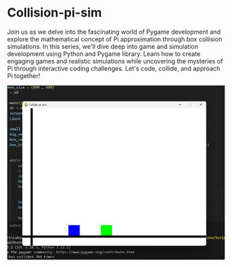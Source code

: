 # Collision-pi-sim

Join us as we delve into the fascinating world of Pygame development and explore the mathematical concept of Pi approximation through box collision simulations. In this series, we'll dive deep into game and simulation development using Python and Pygame library. Learn how to create engaging games and realistic simulations while uncovering the mysteries of Pi through interactive coding challenges. Let's code, collide, and approach Pi together!

![collision.png](collision.png)